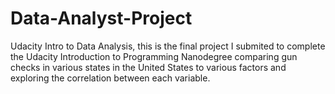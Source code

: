 # Data-Analyst-Project
Udacity Intro to Data Analysis, this is the final project I submited to complete the Udacity Introduction to Programming Nanodegree comparing gun checks in various states in the United States to various factors and exploring the correlation between each variable.
